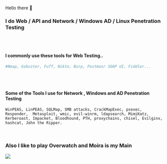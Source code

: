 Hello there 🙂

### I do Web / API and Network / Windows AD / Linux Penetration Testing

<br /><br />
#### I commonly use these tools for Web Testing.. 
```bash
#Nmap, Gobuster, Fuff, Nikto, Burp, Postman/ SOAP UI, Fiddler...
```
<br /><br />



#### Some of the Tools I use for Network , Windows and AD Penetration Testing
```
WinPEAS, LinPEAS, SQLMap, SMB attacks, CrackMapExec, psexec, Responder,  Metasploit, wmic, evil-winrm, ldapsearch, MimiKatz, Kerberoast, Impacket, Bloodhound, PTH, proxychains, chisel, Evilginx, hashcat, John the Ripper.
```


<br />

### Also I like to play Overwatch and Moira is my Main

![](https://i.giphy.com/media/v1.Y2lkPTc5MGI3NjExOWZ0MWRicmJ6amtpdG9lYzRqcXZydDVpY3Byd3EyZ2FoOHR5bDRuaCZlcD12MV9pbnRlcm5hbF9naWZfYnlfaWQmY3Q9Zw/igQNK5cVj4O94QtIGW/giphy.gif)



